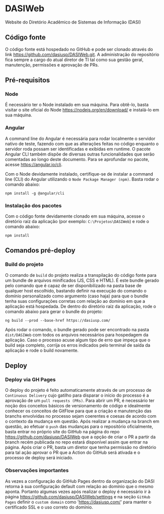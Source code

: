 # DASIWeb
Website do Diretório Acadêmico de Sistemas de Informação (DASI)

## Código fonte
O código fonte está hospedado no GitHub e pode ser clonado através do link https://github.com/dasiusp/DASIWeb.git. A administração do repositório fica sempre a cargo do atual diretor de TI tal como sua gestão geral, manutenção, permissões e aprovação de PRs.

## Pré-requisitos
### Node
É necessário ter o Node instalado em sua máquina. Para obtê-lo, basta visitar o site oficial do Node https://nodejs.org/en/download/ e instalá-lo em sua máquina.

### Angular
A command line do Angular é necessária para rodar localmente o servidor nativo de teste, fazendo com que as alterações feitas no código enquanto o servidor roda possam ser identificadas e exibidas em runtime. O pacote Angular CLI também dispõe de diversas outras funcionalidades que serão comentadas ao longo deste documento. Para se aprofundar no pacote, acesse https://angular.io/cli.

Com o Node devidamente instalado, certifique-se de instalar a command line (CLI) do Angular utilizando o `Node Package Manager (npm)`. Basta rodar o comando abaixo:
```
npm install -g @angular/cli
```

### Instalação dos pacotes
Com o código fonte devidamente clonado em sua máquina, acesse o diretório raíz da aplicação (por exemplo: `C:\Projetos\DASIWeb`) e rode o comando abaixo:
```
npm install
```

## Comandos pré-deploy
### Build do projeto
O comando de `build` do projeto realiza a transpilação do código fonte para um bundle de arquivos minificados (JS, CSS e HTML). É este bundle gerado pelo comando que é capaz de ser disponibilizado na pasta base de qualquer host escolhido, bastando definir na execução do comando o domínio personalizado como argumento (caso haja) para que o bundle tenha suas configurações corretas com relação ao domínio em que a aplicação está hospedada. De dentro do diretório raíz da aplicação, rode o comando abaixo para gerar o bundle do projeto:
```
ng build --prod --base-href https://dasiusp.com/
```
Após rodar o comando, o bundle gerado pode ser encontrado na pasta `dist/DASIWeb` com todos os arquivos necessários para hospedagem da aplicação. Caso o processo acuse algum tipo de erro que impeça que o build seja completo, corrija os erros indicados pelo terminal de saída da aplicação e rode o build novamente.

## Deploy
### Deploy via GH Pages
O deploy do projeto é feito automaticamente através de um processo de `Continuous Delivery` cujo gatilho para disparar o início do processo é a aprovação de um `pull requests (PRs)`. Para abrir um PR, é necessário ter noção dos conceitos básicos de versionamento de código e idealmente conhecer os conceitos de GitFlow para que a criação e manutenção das branchs envolvidas no processo sejam coerentes e coesas de acordo com o contexto da mudança em questão. Após realizar a mudança na branch em questão, ao efetuar o `push` das mudanças para o repositório oficialmente, basta entrar no próprio site do GitHub na página do repo https://github.com/dasiusp/DASIWeb que a opção de criar o PR a partir da branch recém publicada no repo estará disponível assim que entrar na página. Após criar o PR, basta um diretor que tenha permissão no diretório para tal ação aprovar o PR que a Action do GitHub será ativada e o processo de deploy será iniciado.

### Observações importantes
As vezes a configuração do GitHub Pages dentro da organização do DASI retorna à sua configuração default com relação ao domínio que o mesmo aponta. Portanto algumas vezes após realizar o deploy é necessário ir à página https://github.com/dasiusp/DASIWeb/settings e na seção `GitHub Pages` definir o `custom domain` como 'https://dasiusp.com/' para manter o certificado SSL e o uso correto do domínio.
